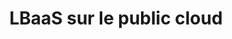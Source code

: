 ---
title: LBaaS sur le public cloud
published: true
slug: load-balancer-octavia
sections: 'Premiers pas,Tutoriels'
---